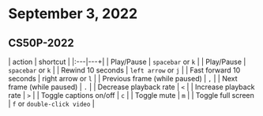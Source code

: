 # September 3, 2022

## CS50P-2022
| action | shortcut |
|:---|---+|
| Play/Pause | `spacebar` or `k` |
| Play/Pause | `spacebar` or `k` |
| Rewind 10 seconds | `left arrow` or `j` |
| Fast forward 10 seconds | right arrow or `l` |
| Previous frame (while paused) | `,` |
| Next frame (while paused) | `.` |
| Decrease playback rate | `<` |
| Increase playback rate | `>` |
| Toggle captions on/off | `c` |
| Toggle mute | `m` |
| Toggle full screen | `f` or `double-click video` |

